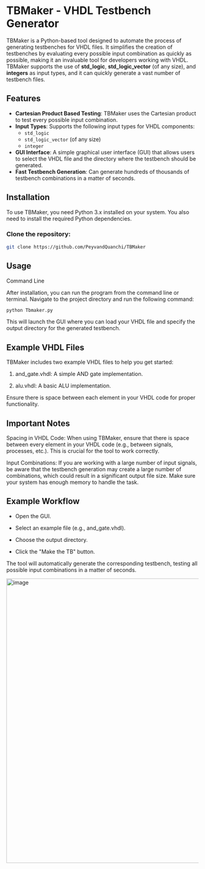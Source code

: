 # TBMaker - VHDL Testbench Generator

TBMaker is a Python-based tool designed to automate the process of generating testbenches for VHDL files. It simplifies the creation of testbenches by evaluating every possible input combination as quickly as possible, making it an invaluable tool for developers working with VHDL. TBMaker supports the use of **std_logic**, **std_logic_vector** (of any size), and **integers** as input types, and it can quickly generate a vast number of testbench files.

## Features

- **Cartesian Product Based Testing**: TBMaker uses the Cartesian product to test every possible input combination.
- **Input Types**: Supports the following input types for VHDL components:
  - `std_logic`
  - `std_logic_vector` (of any size)
  - `integer`
- **GUI Interface**: A simple graphical user interface (GUI) that allows users to select the VHDL file and the directory where the testbench should be generated.
- **Fast Testbench Generation**: Can generate hundreds of thousands of testbench combinations in a matter of seconds.

## Installation

To use TBMaker, you need Python 3.x installed on your system. You also need to install the required Python dependencies.

### Clone the repository:

```bash
git clone https://github.com/PeyvandQuanchi/TBMaker
```
## Usage
Command Line

After installation, you can run the program from the command line or terminal. Navigate to the project directory and run the following command:
```bash
python Tbmaker.py
```

This will launch the GUI where you can load your VHDL file and specify the output directory for the generated testbench.


## Example VHDL Files

TBMaker includes two example VHDL files to help you get started:

1. and_gate.vhdl: A simple AND gate implementation.

2. alu.vhdl: A basic ALU implementation.

Ensure there is space between each element in your VHDL code for proper functionality.

## Important Notes

Spacing in VHDL Code: When using TBMaker, ensure that there is space between every element in your VHDL code (e.g., between signals, processes, etc.). This is crucial for the tool to work correctly.

Input Combinations: If you are working with a large number of input signals, be aware that the testbench generation may create a large number of combinations, which could result in a significant output file size. Make sure your system has enough memory to handle the task.

## Example Workflow

- Open the GUI.

- Select an example file (e.g., and_gate.vhdl).

- Choose the output directory.

- Click the "Make the TB" button.

The tool will automatically generate the corresponding testbench, testing all possible input combinations in a matter of seconds.

<img width="1241" height="746" alt="image" src="https://github.com/user-attachments/assets/6688f2fc-fc03-4bae-9d89-3bfe359a92ef" />


